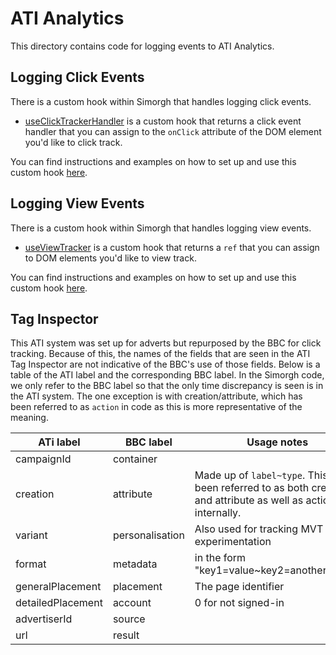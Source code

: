 # ATI Analytics

This directory contains code for logging events to ATI Analytics.

## Logging Click Events

There is a custom hook within Simorgh that handles logging click events.

- [useClickTrackerHandler](https://github.com/bbc/simorgh/blob/latest/src/app/hooks/useClickTrackerHandler/index.jsx) is a custom hook that returns a click event handler that you can assign to the `onClick` attribute of the DOM element you'd like to click track.

You can find instructions and examples on how to set up and use this custom hook [here](https://github.com/bbc/simorgh/blob/latest/src/app/hooks/useClickTrackerHandler/README.md).

## Logging View Events

There is a custom hook within Simorgh that handles logging view events.

- [useViewTracker](https://github.com/bbc/simorgh/blob/latest/src/app/hooks/useViewTracker/index.jsx) is a custom hook that returns a `ref` that you can assign to DOM elements you'd like to view track.

You can find instructions and examples on how to set up and use this custom hook [here](https://github.com/bbc/simorgh/blob/latest/src/app/hooks/useViewTracker/README.md).

## Tag Inspector

This ATI system was set up for adverts but repurposed by the BBC for click tracking. Because of this, the names of the fields that are seen in the ATI Tag Inspector are not indicative of the BBC's use of those fields. Below is a table of the ATI label and the corresponding BBC label. In the Simorgh code, we only refer to the BBC label so that the only time discrepancy is seen is in the ATI system. The one exception is with creation/attribute, which has been referred to as `action` in code as this is more representative of the meaning.

| ATi label         | BBC label       | Usage notes                                                                                                     |
| ----------------- | --------------- | --------------------------------------------------------------------------------------------------------------- |
| campaignId        | container       |                                                                                                                 |
| creation          | attribute       | Made up of `label~type`. This has been referred to as both creation and attribute as well as action internally. |
| variant           | personalisation | Also used for tracking MVT and experimentation                                                                  |
| format            | metadata        | in the form "key1=value~key2=another_value"                                                                     |
| generalPlacement  | placement       | The page identifier                                                                                             |
| detailedPlacement | account         | 0 for not signed-in                                                                                             |
| advertiserId      | source          |                                                                                                                 |
| url               | result          |                                                                                                                 |
